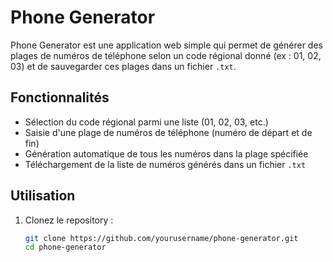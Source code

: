 # Phone Generator

Phone Generator est une application web simple qui permet de générer des plages de numéros de téléphone selon un code régional donné (ex : 01, 02, 03) et de sauvegarder ces plages dans un fichier `.txt`.

## Fonctionnalités

- Sélection du code régional parmi une liste (01, 02, 03, etc.)
- Saisie d'une plage de numéros de téléphone (numéro de départ et de fin)
- Génération automatique de tous les numéros dans la plage spécifiée
- Téléchargement de la liste de numéros générés dans un fichier `.txt`

## Utilisation

1. Clonez le repository :

   ```bash
   git clone https://github.com/yourusername/phone-generator.git
   cd phone-generator
  ```

